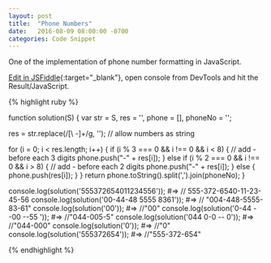 ```yaml
---
layout: post
title:  "Phone Numbers"
date:   2016-08-09 08:00:00 -0700
categories: Code Snippet
---
```


One of the implementation of phone number formatting in JavaScript.

[Edit in JSFiddle][jsfiddle]{:target="_blank"}, open console from DevTools and hit the Result/JavaScript.

{% highlight ruby %}

function solution(S) {
  var str = S,
    res = '',
    phone = [],
    phoneNo = '';

  res = str.replace(/[\ -]+/g, ''); // allow numbers as string

  for (i = 0; i < res.length; i++) {
    if (i % 3 === 0 && i !== 0 && i < 8) { // add - before each 3 digits
      phone.push("-" + res[i]);
    } else if (i % 2 === 0 && i !== 0 && i > 8) { // add - before each 2 digits
      phone.push("-" + res[i]);
    } else {
      phone.push(res[i]);
    }
  }
  return phone.toString().split(',').join(phoneNo);
}

console.log(solution('555372654011234556')); #=> // 555-372-6540-11-23-45-56
console.log(solution('00-44-48 5555 8361')); #=> // "004-448-5555-83-61"
console.log(solution('00')); #=> //"00"
console.log(solution('0-44 --00 --55 ')); #=>  //"044-005-5"
console.log(solution('044 0-0 -- 0')); #=>  //"044-000"
console.log(solution('0')); #=>  //"0"
console.log(solution('555372654')); #=> //"555-372-654"


{% endhighlight %}


[jsfiddle]: https://jsfiddle.net/alirokni/bqmwhuzk/

